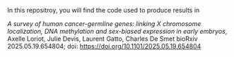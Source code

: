 In this repositroy, you will find the code used to produce results in

*A survey of human cancer-germline genes: linking X chromosome localization, DNA methylation and sex-biased expression in early embryos*, Axelle Loriot, Julie Devis, Laurent Gatto, Charles De Smet bioRxiv 2025.05.19.654804; doi: https://doi.org/10.1101/2025.05.19.654804 
